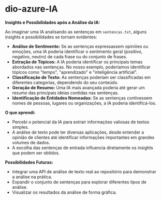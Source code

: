 # dio-azure-IA
**Insights e Possibilidades após a Análise da IA:**

Ao imaginar uma IA analisando as sentenças em `sentencas.txt`, alguns insights e possibilidades se tornam evidentes:

* **Análise de Sentimento:** Se as sentenças expressassem opiniões ou emoções, uma IA poderia identificar o sentimento geral (positivo, negativo, neutro) de cada frase ou do conjunto de frases.
* **Extração de Tópicos:** A IA poderia identificar os principais temas abordados nas sentenças. No nosso exemplo, poderíamos identificar tópicos como "tempo", "aprendizado" e "inteligência artificial".
* **Classificação de Texto:** As sentenças poderiam ser classificadas em diferentes categorias, dependendo do seu conteúdo.
* **Geração de Resumo:** Uma IA mais avançada poderia até gerar um resumo das principais ideias contidas nas sentenças.
* **Identificação de Entidades Nomeadas:** Se as sentenças contivessem nomes de pessoas, lugares ou organizações, a IA poderia identificá-los.

**O que aprendi:**

* Percebi o potencial da IA para extrair informações valiosas de textos simples.
* A análise de texto pode ter diversas aplicações, desde entender a opinião de clientes até identificar informações importantes em grandes volumes de dados.
* A escolha das sentenças de entrada influencia diretamente os insights que podem ser obtidos.

**Possibilidades Futuras:**

* Integrar uma API de análise de texto real ao repositório para demonstrar a análise na prática.
* Expandir o conjunto de sentenças para explorar diferentes tipos de análise.
* Visualizar os resultados da análise de forma gráfica.
